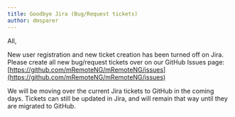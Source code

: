 ```yaml
---
title: Goodbye Jira (Bug/Request tickets)
author: dmsparer
---
```


All,

New user registration and new ticket creation has been turned off on Jira. Please create all new bug/request tickets over on our GitHub Issues page: [https://github.com/mRemoteNG/mRemoteNG/issues](https://github.com/mRemoteNG/mRemoteNG/issues)

<!--more-->

We will be moving over the current Jira tickets to GitHub in the coming days. Tickets can still be updated in Jira, and will remain that way until they are migrated to GitHub.
